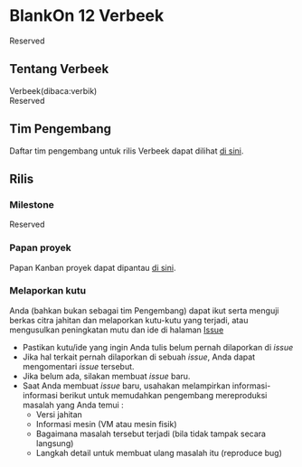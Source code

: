# BlankOn 12 Verbeek

Reserved

## Tentang Verbeek

Verbeek(dibaca:verbik)  
Reserved

## Tim Pengembang

Daftar tim pengembang untuk rilis Verbeek dapat dilihat [di sini](TEAM.md).

## Rilis

### Milestone

Reserved

### Papan proyek

Papan Kanban proyek dapat dipantau [di sini](https://github.com/orgs/BlankOn/projects/3).

### Melaporkan kutu

Anda (bahkan bukan sebagai tim Pengembang) dapat ikut serta menguji berkas citra jahitan dan melaporkan kutu-kutu yang terjadi, atau mengusulkan peningkatan mutu dan ide di halaman [Issue](https://github.com/BlankOn/Verbeek/issues)

- Pastikan kutu/ide yang ingin Anda tulis belum pernah dilaporkan di *issue*
- Jika hal terkait pernah dilaporkan di sebuah *issue*, Anda dapat mengomentari *issue* tersebut.
- Jika belum ada, silakan membuat *issue* baru.
- Saat Anda membuat *issue* baru, usahakan melampirkan informasi-informasi berikut untuk memudahkan pengembang mereproduksi masalah yang Anda temui :
  - Versi jahitan
  - Informasi mesin (VM atau mesin fisik)
  - Bagaimana masalah tersebut terjadi (bila tidak tampak secara langsung)
  - Langkah detail untuk membuat ulang masalah itu (reproduce bug)
